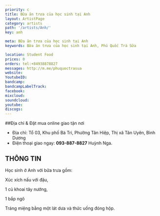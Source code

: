 ```yaml
---
priority: c
title: Bữa ăn trưa của học sinh tại Anh 
layout: ArtistPage
category: artists
path: '/artists/Anh/'
key: anh

meta: Bữa ăn trưa của học sinh tại Anh
keywords: Bữa ăn trưa của học sinh tại Anh, Phú Quốc Trà Sữa

location: Student Food
prices: 0
orders: tel:+84938878827
messages: http://m.me/phuquoctrasua
website: 
YoutubeID: 
bandcamp: 
bandcampLabelTrack: 
facebook: 
mixcloud: 
soundcloud: 
youtube: 
discogs: 
---
```


##Địa chỉ & Đặt mua online giao tận nơi

- Địa chỉ: Tổ 03, Khu phố Bà Tri, Phường Tân Hiệp, Thị xã Tân Uyên, Bình Dương
- Điện thoại giao ngay: **093-887-8827** Huỳnh Nga.

## THÔNG TIN

Học sinh ở Anh với bữa trưa gồm:

Xúc xích nấu với đậu, 

1 củ khoai tây nướng, 

1 bắp ngô 

Tráng miệng bằng một lát dưa và thức uống đóng hộp.